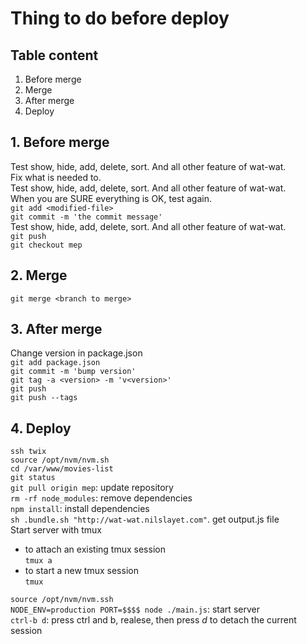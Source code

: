 # Thing to do before deploy

## Table content
1. Before merge  
2. Merge  
3. After merge  
4. Deploy    

## 1. Before merge   
Test show, hide, add, delete, sort. And all other feature of wat-wat.  
Fix what is needed to.  
Test show, hide, add, delete, sort. And all other feature of wat-wat.  
When you are SURE everything is OK, test again.  
`git add <modified-file>`  
`git commit -m 'the commit message'`  
Test show, hide, add, delete, sort. And all other feature of wat-wat.  
`git push`  
`git checkout mep`  

## 2. Merge  
`git merge <branch to merge>`  

## 3. After merge   
Change version in package.json  
`git add package.json`  
`git commit -m 'bump version'`  
`git tag -a <version> -m 'v<version>'`  
`git push`  
`git push --tags`
  
## 4. Deploy   
`ssh twix`  
`source /opt/nvm/nvm.sh`  
`cd /var/www/movies-list`  
`git status`  
`git pull origin mep`: update repository  
`rm -rf node_modules`: remove dependencies   
`npm install`: install dependencies  
`sh .bundle.sh "http://wat-wat.nilslayet.com"`. get output.js file  
Start server with tmux 
+ to attach an existing tmux session  
    `tmux a`    
+ to start a new tmux session  
    `tmux`  
    
`source /opt/nvm/nvm.ssh`    
`NODE_ENV=production PORT=$$$$ node ./main.js`: start server    
`ctrl-b d`: press ctrl and b, realese, then press *d* to detach the current session 
